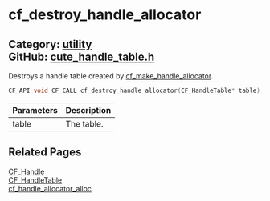 [](../header.md ':include')

# cf_destroy_handle_allocator

Category: [utility](/api_reference?id=utility)  
GitHub: [cute_handle_table.h](https://github.com/RandyGaul/cute_framework/blob/master/include/cute_handle_table.h)  
---

Destroys a handle table created by [cf_make_handle_allocator](/utility/cf_make_handle_allocator.md).

```cpp
CF_API void CF_CALL cf_destroy_handle_allocator(CF_HandleTable* table);
```

Parameters | Description
--- | ---
table | The table.

## Related Pages

[CF_Handle](/utility/cf_handle.md)  
[CF_HandleTable](/utility/cf_handletable.md)  
[cf_handle_allocator_alloc](/utility/cf_handle_allocator_alloc.md)  
